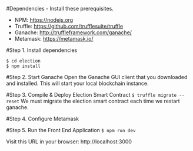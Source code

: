 #Dependencies - 
Install these prerequisites.
- NPM: https://nodejs.org
- Truffle: https://github.com/trufflesuite/truffle
- Ganache: http://truffleframework.com/ganache/
- Metamask: https://metamask.io/



#Step 1. Install dependencies
```
$ cd election
$ npm install
```
#Step 2. Start Ganache
Open the Ganache GUI client that you downloaded and installed. This will start your local blockchain instance.

#Step 3. Compile & Deploy Election Smart Contract
`$ truffle migrate --reset`
We must migrate the election smart contract each time we restart ganache.

#Step 4. Configure Metamask

#Step 5. Run the Front End Application
`$ npm run dev`

Visit this URL in your browser: http://localhost:3000



